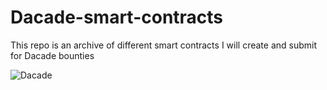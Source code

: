 # Dacade-smart-contracts
This repo is an archive of different smart contracts I will create and submit for Dacade bounties

![Dacade](https://user-images.githubusercontent.com/69092079/192166712-edf23583-dc81-4955-986e-ef939538d139.png)
